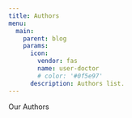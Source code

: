 ```yaml
---
title: Authors
menu:
  main:
    parent: blog
    params:
      icon:
        vendor: fas
        name: user-doctor
        # color: '#0f5e97'
      description: Authors list.
---
```

Our Authors